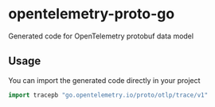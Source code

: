 # opentelemetry-proto-go

Generated code for OpenTelemetry protobuf data model

## Usage

You can import the generated code directly in your project

```go
import tracepb "go.opentelemetry.io/proto/otlp/trace/v1"
```
